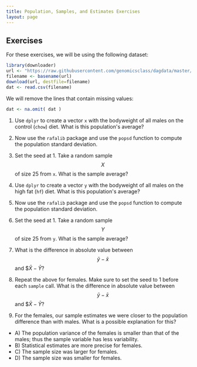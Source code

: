 ```yaml
---
title: Population, Samples, and Estimates Exercises
layout: page
---
```


## Exercises

For these exercises, we will be using the following dataset:


```r
library(downloader) 
url <- "https://raw.githubusercontent.com/genomicsclass/dagdata/master/inst/extdata/mice_pheno.csv"
filename <- basename(url)
download(url, destfile=filename)
dat <- read.csv(filename) 
```

We will remove the lines that contain missing values:

```r
dat <- na.omit( dat )
```

1. Use `dplyr` to create a vector `x` with the bodyweight of all males on the control (`chow`) diet. What is this population's average?


2. Now use the `rafalib` package and use the `popsd` function to compute the population standard deviation.


3. Set the seed at 1. Take a random sample $$X$$ of size 25 from `x`. What is the sample average?



4. Use `dplyr` to create a vector `y` with the bodyweight of all males on the high fat (`hf`) diet. What is this population's average?


5. Now use the `rafalib` package and use the `popsd` function to compute the population standard deviation.


6. Set the seed at 1. Take a random sample $$Y$$ of size 25 from `y`. What is the sample average?


7. What is the difference in absolute value between $$\bar{y} - \bar{x}$$ and $$\bar{X}-\bar{Y}$?


8. Repeat the above for females. Make sure to set the seed to 1 before each `sample` call. What is the difference in absolute value between $$\bar{y} - \bar{x}$$ and $$\bar{X}-\bar{Y}$?


9. For the females, our sample estimates we were closer to the population difference than with males. What is a possible explanation for this?
  - A) The population variance of the females is smaller than that of the males; thus the sample variable has less variability.
  - B) Statistical estimates are more precise for females.
  - C) The sample size was larger for females.
  - D) The sample size was smaller for females.
  


